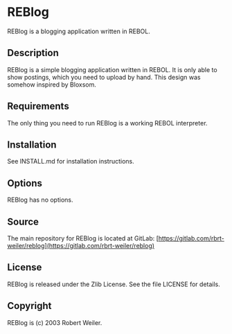 # REBlog

REBlog is a blogging application written in REBOL.

## Description

REBlog is a simple blogging application written in REBOL. It is only able to show postings, which you need to upload by hand. This design was somehow inspired by Bloxsom.

## Requirements

The only thing you need to run REBlog is a working REBOL interpreter.

## Installation

See INSTALL.md for installation instructions.

## Options

REBlog has no options.

## Source

The main repository for REBlog is located at GitLab: [https://gitlab.com/rbrt-weiler/reblog](https://gitlab.com/rbrt-weiler/reblog)

## License

REBlog is released under the Zlib License. See the file LICENSE for details.

## Copyright

REBlog is (c) 2003 Robert Weiler.
